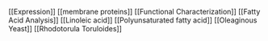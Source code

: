 [[Expression]]
[[membrane proteins]]
[[Functional Characterization]]
[[Fatty Acid Analysis]]
[[Linoleic acid]]
[[Polyunsaturated fatty acid]]
[[Oleaginous Yeast]]
[[Rhodotorula Toruloides]]
